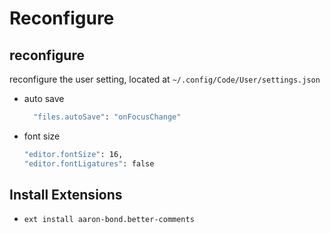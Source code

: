 # Reconfigure

## reconfigure

reconfigure the user setting, located at `~/.config/Code/User/settings.json`

* auto save

  ```bash
    "files.autoSave": "onFocusChange"
  ```

* font size
  
    ```bash
    "editor.fontSize": 16,
    "editor.fontLigatures": false
    ```

## Install Extensions

* `ext install aaron-bond.better-comments`
